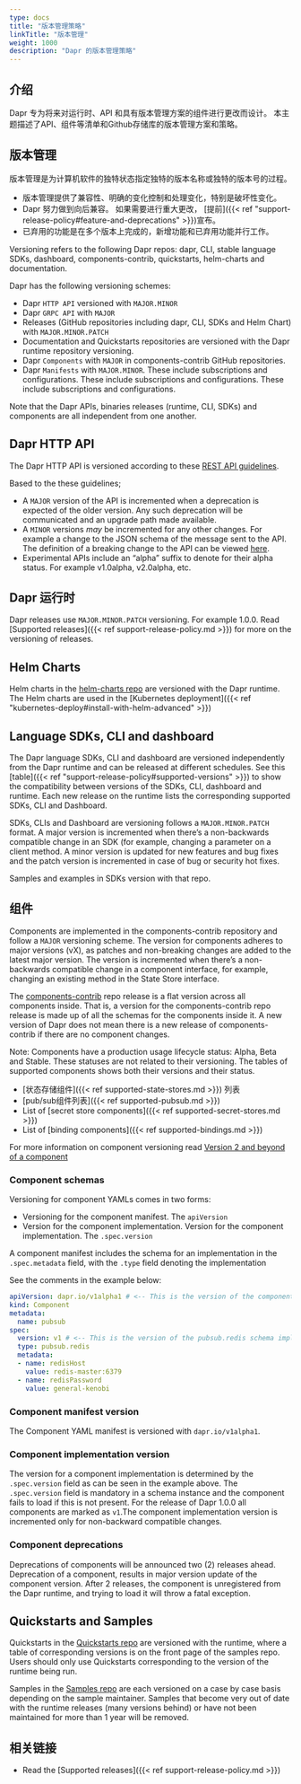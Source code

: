 ```yaml
---
type: docs
title: "版本管理策略"
linkTitle: "版本管理"
weight: 1000
description: "Dapr 的版本管理策略"
---
```


## 介绍
Dapr 专为将来对运行时、API 和具有版本管理方案的组件进行更改而设计。 本主题描述了API、组件等清单和Github存储库的版本管理方案和策略。

## 版本管理
版本管理是为计算机软件的独特状态指定独特的版本名称或独特的版本号的过程。
- 版本管理提供了兼容性、明确的变化控制和处理变化，特别是破坏性变化。
- Dapr 努力做到向后兼容。 如果需要进行重大更改， [提前]({{< ref "support-release-policy#feature-and-deprecations" >}})宣布。
- 已弃用的功能是在多个版本上完成的，新增功能和已弃用功能并行工作。


Versioning refers to the following Dapr repos: dapr, CLI, stable language SDKs, dashboard, components-contrib, quickstarts, helm-charts and documentation.

Dapr has the following versioning schemes:
- Dapr `HTTP API` versioned with `MAJOR.MINOR`
- Dapr `GRPC API` with `MAJOR`
- Releases (GitHub repositories including dapr, CLI, SDKs and Helm Chart) with `MAJOR.MINOR.PATCH`
- Documentation and Quickstarts repositories are versioned with the Dapr runtime repository versioning.
- Dapr `Components` with `MAJOR` in components-contrib GitHub repositories.
- Dapr `Manifests` with `MAJOR.MINOR`. These include subscriptions and configurations. These include subscriptions and configurations. These include subscriptions and configurations.

Note that the Dapr APIs,  binaries releases (runtime, CLI, SDKs) and components are all independent from one another.

## Dapr HTTP API
The Dapr HTTP API is versioned according to these [REST API guidelines](https://github.com/microsoft/api-guidelines/blob/vNext/Guidelines.md#71-url-structure).

Based to the these guidelines;
- A `MAJOR` version of the API is incremented when a deprecation is expected of the older version. Any such deprecation will be communicated and an upgrade path made available.
- A `MINOR` versions *may* be incremented for any other changes. For example a change to the JSON schema of the message sent to the API. The definition of a breaking change to the API can be viewed [here](https://github.com/microsoft/api-guidelines/blob/vNext/Guidelines.md#123-definition-of-a-breaking-change).
- Experimental APIs include an “alpha” suffix to denote for their alpha status. For example v1.0alpha, v2.0alpha, etc.

## Dapr 运行时
Dapr releases use `MAJOR.MINOR.PATCH` versioning. For example 1.0.0. Read [Supported releases]({{< ref support-release-policy.md >}}) for more on the versioning of releases.

## Helm Charts
Helm charts in the [helm-charts repo](https://github.com/dapr/helm-charts) are versioned with the Dapr runtime. The Helm charts are used in the [Kubernetes deployment]({{< ref "kubernetes-deploy#install-with-helm-advanced" >}})

## Language SDKs, CLI and dashboard
The Dapr language SDKs, CLI and dashboard are versioned independently from the Dapr runtime and can be released at different schedules. See this [table]({{< ref "support-release-policy#supported-versions" >}}) to show the compatibility between versions of the SDKs, CLI, dashboard and runtime. Each new release on the runtime lists the corresponding supported SDKs, CLI and Dashboard.

SDKs, CLIs and Dashboard are versioning follows a `MAJOR.MINOR.PATCH` format. A major version is incremented when there’s a non-backwards compatible change in an SDK (for example, changing a parameter on a client method. A minor version is updated for new features and bug fixes and the patch version is incremented in case of bug or security hot fixes.

Samples and examples in SDKs version with that repo.

## 组件
Components are implemented in the components-contrib repository and follow a `MAJOR` versioning scheme. The version for components adheres to major versions (vX), as patches and non-breaking changes are added to the latest major version. The version is incremented when there’s a non-backwards compatible change in a component interface, for example, changing an existing method in the State Store interface.

The [components-contrib](https://github.com/dapr/components-contrib/) repo release is a flat version across all components inside.  That is, a version for the components-contrib repo release is made up of all the schemas for the components inside it. A new version of Dapr does not mean there is a new release of components-contrib if there are no component changes.

Note: Components have a production usage lifecycle status: Alpha, Beta and Stable. These statuses are not related to their versioning. The tables of supported components shows both their versions and their status.
* [状态存储组件]({{< ref supported-state-stores.md >}}) 列表
* [pub/sub组件列表]({{< ref supported-pubsub.md >}})
* List of [secret store components]({{< ref supported-secret-stores.md >}})
* List of [binding components]({{< ref supported-bindings.md >}})

For more information on component versioning  read [Version 2 and beyond of a component](https://github.com/dapr/components-contrib/blob/master/docs/developing-component.md#version-2-and-beyond-of-a-component)

### Component schemas

Versioning for component YAMLs comes in two forms:
- Versioning for the component manifest. The `apiVersion`
- Version for the component implementation. Version for the component implementation. The `.spec.version`

A component manifest includes the schema for an implementation in the `.spec.metadata` field, with the `.type` field denoting the implementation

See the comments in the example below:
```yaml
apiVersion: dapr.io/v1alpha1 # <-- This is the version of the component manifest
kind: Component
metadata:
  name: pubsub
spec:
  version: v1 # <-- This is the version of the pubsub.redis schema implementation
  type: pubsub.redis
  metadata:
  - name: redisHost
    value: redis-master:6379
  - name: redisPassword
    value: general-kenobi
```

### Component manifest version
The Component YAML manifest is versioned with `dapr.io/v1alpha1`.

### Component implementation version
The version for a component implementation is determined by the `.spec.version` field as can be seen in the example above. The `.spec.version` field is mandatory in a schema instance and the component fails to load if this is not present. For the release of Dapr 1.0.0 all components are marked as `v1`.The component implementation version is incremented only for non-backward compatible changes.

### Component deprecations
Deprecations of components will be announced two (2) releases ahead. Deprecation of a component, results in major version update of the component version. After 2 releases, the component is unregistered from the Dapr runtime, and trying to load it will throw a fatal exception.

## Quickstarts and Samples
Quickstarts in the [Quickstarts repo](https://github.com/dapr/quickstarts) are versioned with the runtime, where a table of corresponding versions is on the front page of the samples repo.  Users should only use Quickstarts corresponding to the version of the runtime being run.

Samples in the [Samples repo](https://github.com/dapr/samples) are each versioned on a case by case basis depending on the sample maintainer. Samples that become very out of date with the runtime releases (many versions behind) or have not been maintained for more than 1 year will be removed.

## 相关链接
* Read the [Supported releases]({{< ref support-release-policy.md >}})

